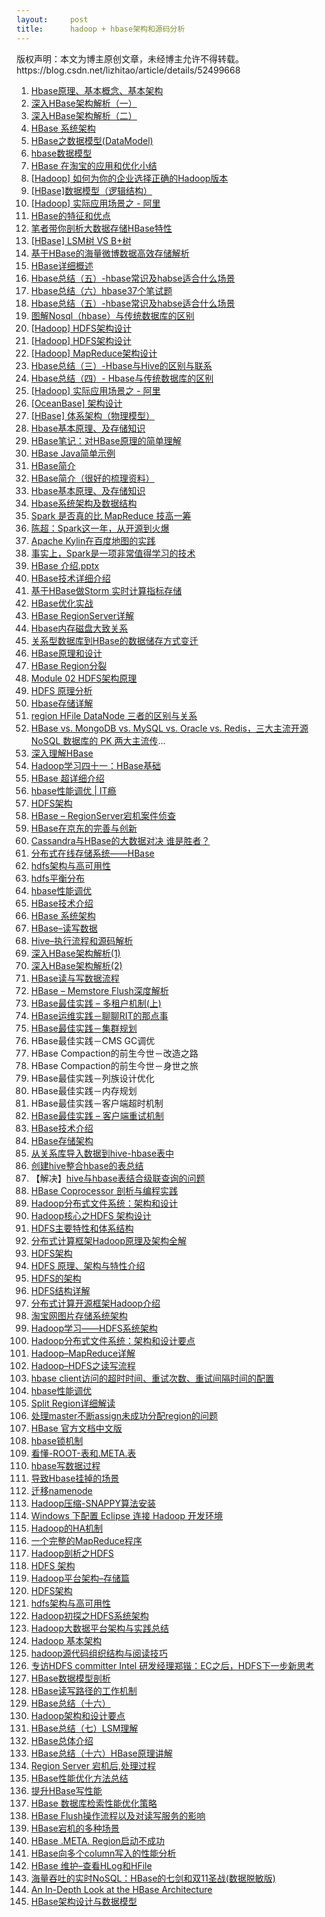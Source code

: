 ```yaml
---
layout:     post
title:      hadoop + hbase架构和源码分析
---
```

<div id="article_content" class="article_content clearfix csdn-tracking-statistics" data-pid="blog" data-mod="popu_307" data-dsm="post">
								<div class="article-copyright">
					版权声明：本文为博主原创文章，未经博主允许不得转载。					https://blog.csdn.net/lizhitao/article/details/52499668				</div>
								            <div id="content_views" class="markdown_views prism-atom-one-dark">
							<!-- flowchart 箭头图标 勿删 -->
							<svg xmlns="http://www.w3.org/2000/svg" style="display: none;"><path stroke-linecap="round" d="M5,0 0,2.5 5,5z" id="raphael-marker-block" style="-webkit-tap-highlight-color: rgba(0, 0, 0, 0);"></path></svg>
							<ol>
<li><a href="http://blog.csdn.net/woshiwanxin102213/article/details/17584043" rel="nofollow">Hbase原理、基本概念、基本架构</a> </li>
<li><a href="http://www.blogjava.net/DLevin/archive/2015/08/22/426877.html" rel="nofollow">深入HBase架构解析（一）</a></li>
<li><a href="http://www.blogjava.net/DLevin/archive/2015/08/22/426950.html" rel="nofollow">深入HBase架构解析（二）</a></li>
<li><a href="http://www.cnblogs.com/JemBai/archive/2012/07/21/2602432.html" rel="nofollow">HBase 系统架构</a> </li>
<li><a href="http://www.linuxidc.com/Linux/2012-01/52242.htm" rel="nofollow">HBase之数据模型(DataModel)</a></li>
<li><a href="http://www.shangxueba.com/jingyan/753494.html" rel="nofollow">hbase数据模型</a></li>
<li><a href="http://www.oschina.net/question/195301_41176" rel="nofollow">HBase 在淘宝的应用和优化小结</a></li>
<li><a href="http://blog.csdn.net/dbanote/article/details/34953353" rel="nofollow">[Hadoop] 如何为你的企业选择正确的Hadoop版本</a></li>
<li><a href="http://www.2cto.com/database/201305/209355.html" rel="nofollow">[HBase]数据模型（逻辑结构）</a></li>
<li><a href="http://blog.csdn.net/dbanote/article/details/9151475" rel="nofollow">[Hadoop] 实际应用场景之 - 阿里</a></li>
<li><a href="http://blog.jobbole.com/83614/" rel="nofollow">HBase的特征和优点</a></li>
<li><a href="http://gao-xianglong.iteye.com/blog/2031543" rel="nofollow">笔者带你剖析大数据存储HBase特性</a></li>
<li><a href="http://blog.csdn.net/dbanote/article/details/8897599" rel="nofollow">[HBase] LSM树 VS B+树</a></li>
<li><a href="http://cloud.51cto.com/art/201505/476391.htm" rel="nofollow">基于HBase的海量微博数据高效存储解析</a></li>
<li><a href="http://blog.csdn.net/u010270403/article/details/51648462" rel="nofollow">HBase详细概述</a></li>
<li><a href="http://blog.csdn.net/lifuxiangcaohui/article/details/39894265" rel="nofollow">Hbase总结（五）-hbase常识及habse适合什么场景</a></li>
<li><a href="http://blog.csdn.net/lifuxiangcaohui/article/details/39961643" rel="nofollow">Hbase总结（六）hbase37个笔试题</a></li>
<li><a href="http://blog.csdn.net/lifuxiangcaohui/article/details/39894265" rel="nofollow">Hbase总结（五）-hbase常识及habse适合什么场景</a></li>
<li><a href="http://www.aboutyun.com/thread-7804-1-1.html" rel="nofollow">图解Nosql（hbase）与传统数据库的区别</a></li>
<li><a href="http://blog.csdn.net/dbanote/article/details/9055569" rel="nofollow">[Hadoop] HDFS架构设计</a></li>
<li><a href="http://blog.csdn.net/dbanote/article/details/9055569" rel="nofollow">[Hadoop] HDFS架构设计</a></li>
<li><a href="http://blog.csdn.net/dbanote/article/details/9056129" rel="nofollow">[Hadoop] MapReduce架构设计</a></li>
<li><a href="http://blog.csdn.net/lifuxiangcaohui/article/details/39889653" rel="nofollow">Hbase总结（三）-Hbase与Hive的区别与联系</a></li>
<li><a href="http://blog.csdn.net/lifuxiangcaohui/article/details/39891099" rel="nofollow">Hbase总结（四）- Hbase与传统数据库的区别</a></li>
<li><a href="http://blog.csdn.net/dbanote/article/details/9151475" rel="nofollow">[Hadoop] 实际应用场景之 - 阿里</a></li>
<li><a href="http://blog.csdn.net/dbanote/article/details/8929025" rel="nofollow">[OceanBase] 架构设计</a></li>
<li><a href="http://blog.csdn.net/dbanote/article/details/8902746" rel="nofollow">[HBase] 体系架构（物理模型）</a></li>
<li><a href="http://www.open-open.com/lib/view/open1427792081037.html" rel="nofollow">Hbase基本原理、及存储知识</a></li>
<li><a href="http://www.cnblogs.com/sharpxiajun/p/5585613.html" rel="nofollow">HBase笔记：对HBase原理的简单理解</a></li>
<li><a href="http://www.cnblogs.com/zhenjing/p/hbase_example.html" rel="nofollow">HBase Java简单示例</a></li>
<li><a href="http://www.cnblogs.com/nexiyi/p/hbase_intro_94.html" rel="nofollow">HBase简介</a></li>
<li><a href="http://jiajun.iteye.com/blog/899632/" rel="nofollow">HBase简介（很好的梳理资料）</a></li>
<li><a href="http://www.open-open.com/lib/view/open1427792081037.html" rel="nofollow">Hbase基本原理、及存储知识</a></li>
<li><a href="http://www.open-open.com/lib/view/open1346821084631.html" rel="nofollow">Hbase系统架构及数据结构</a></li>
<li><a href="http://www.open-open.com/news/view/478ecf" rel="nofollow">Spark 是否真的比 MapReduce 技高一筹</a></li>
<li><a href="http://www.open-open.com/news/view/8983f7" rel="nofollow">陈超：Spark这一年，从开源到火爆</a></li>
<li><a href="http://www.open-open.com/news/view/1d12d74" rel="nofollow">Apache Kylin在百度地图的实践</a></li>
<li><a href="http://www.open-open.com/news/view/15e2eca" rel="nofollow">事实上，Spark是一项非常值得学习的技术</a></li>
<li><a href="http://www.open-open.com/doc/view/d950bb9b1923448cbd6106ce724d92df" rel="nofollow">HBase 介绍.pptx</a></li>
<li><a href="http://www.open-open.com/lib/view/open1328755780186.html" rel="nofollow">HBase技术详细介绍</a></li>
<li><a href="http://www.open-open.com/lib/view/open1448618635079.html" rel="nofollow">基于HBase做Storm 实时计算指标存储</a></li>
<li><a href="http://www.open-open.com/lib/view/open1449301491561.html" rel="nofollow">HBase优化实战</a></li>
<li><a href="http://blog.csdn.net/wuwenxiang91322/article/details/45626271" rel="nofollow">HBase RegionServer详解</a></li>
<li><a href="http://blog.csdn.net/wuwenxiang91322/article/details/51595771" rel="nofollow">Hbase内存磁盘大致关系</a></li>
<li><a href="http://www.oschina.net/question/12_26495" rel="nofollow">关系型数据库到HBase的数据储存方式变迁</a></li>
<li><a href="http://www.cnblogs.com/hark0623/p/5571193.html" rel="nofollow">HBase原理和设计</a></li>
<li><a href="http://blog.csdn.net/lxf310/article/details/22398655" rel="nofollow">HBase Region分裂</a></li>
<li><a href="http://wenku.baidu.com/view/7f3a6708aeaad1f347933fca.html?re=view" rel="nofollow">Module 02 HDFS架构原理</a></li>
<li><a href="http://wenku.baidu.com/view/54254a03cf84b9d528ea7a83.html?re=view" rel="nofollow">HDFS 原理分析</a></li>
<li><a href="https://my.oschina.net/mkh/blog/349866" rel="nofollow">Hbase存储详解</a></li>
<li><a href="https://www.zhihu.com/question/26872988" rel="nofollow">region HFile DataNode 三者的区别与关系</a></li>
<li><a href="http://www.thebigdata.cn/HBase/15222.html" rel="nofollow">HBase vs. MongoDB vs. MySQL vs. Oracle vs. Redis，三大主流开源 NoSQL 数据库的 PK 两大主流传</a>…</li>
<li><a href="http://www.thebigdata.cn/HBase/12372.html" rel="nofollow">深入理解HBase</a></li>
<li><a href="http://zy19982004.iteye.com/blog/2087608" rel="nofollow">Hadoop学习四十一：HBase基础</a></li>
<li><a href="http://blog.csdn.net/frankiewang008/article/details/41965543" rel="nofollow">HBase 超详细介绍</a></li>
<li><a href="http://itindex.net/detail/49632-hbase-%E6%80%A7%E8%83%BD%E8%B0%83%E4%BC%98" rel="nofollow">hbase性能调优 | IT瘾</a></li>
<li><a href="http://www.thebigdata.cn/HBase/11925.html" rel="nofollow">HDFS架构</a></li>
<li><a href="http://www.thebigdata.cn/HBase/29725.html" rel="nofollow">HBase – RegionServer宕机案件侦查</a></li>
<li><a href="http://www.thebigdata.cn/HBase/8241.html" rel="nofollow">HBase在京东的完善与创新</a></li>
<li><a href="http://www.thebigdata.cn/HBase/9654.html" rel="nofollow">Cassandra与HBase的大数据对决 谁是胜者？</a></li>
<li><a href="http://www.thebigdata.cn/HBase/10055.html" rel="nofollow">分布式在线存储系统——HBase</a></li>
<li><a href="http://www.jianshu.com/p/7f25bbc3cd7f" rel="nofollow">hdfs架构与高可用性</a></li>
<li><a href="https://yq.aliyun.com/articles/60406?spm=5176.100239.blogcont60910.17.sexCK4" rel="nofollow">hdfs平衡分布</a></li>
<li><a href="http://wangneng-168.iteye.com/blog/2067741" rel="nofollow">hbase性能调优</a></li>
<li><a href="http://www.searchtb.com/2011/01/understanding-hbase.html" rel="nofollow">HBase技术介绍</a></li>
<li><a href="http://www.cnblogs.com/shitouer/archive/2012/06/04/2533518.html" rel="nofollow">HBase 系统架构</a></li>
<li><a href="http://blog.xiaoxiaomo.com/2016/06/05/HBase-%E8%AF%BB%E5%86%99%E6%95%B0%E6%8D%AE/" rel="nofollow">HBase–读写数据</a></li>
<li><a href="http://blog.xiaoxiaomo.com/2016/08/06/Hive-%E6%89%A7%E8%A1%8C%E6%B5%81%E7%A8%8B%E5%92%8C%E6%BA%90%E7%A0%81%E8%A7%A3%E6%9E%90/" rel="nofollow">Hive–执行流程和源码解析</a></li>
<li><a href="http://pangjiuzala.github.io/2015/09/26/%E6%B7%B1%E5%85%A5HBase%E6%9E%B6%E6%9E%84%E8%A7%A3%E6%9E%90-1/" rel="nofollow">深入HBase架构解析(1)</a></li>
<li><a href="http://pangjiuzala.github.io/2015/09/28/%E6%B7%B1%E5%85%A5HBase%E6%9E%B6%E6%9E%84%E8%A7%A3%E6%9E%90-2/" rel="nofollow">深入HBase架构解析(2)</a></li>
<li><a href="http://blog.csdn.net/kwu_ganymede/article/details/51227834" rel="nofollow">HBase读与写数据流程</a></li>
<li><a href="http://hbasefly.com/2016/03/23/hbase-memstore-flush/" rel="nofollow">HBase – Memstore Flush深度解析</a></li>
<li><a href="http://hbasefly.com/2016/09/26/hbase-mutiltenant-1/" rel="nofollow">HBase最佳实践 – 多租户机制(上)</a></li>
<li><a href="http://hbasefly.com/2016/09/08/hbase-rit/" rel="nofollow">HBase运维实践－聊聊RIT的那点事</a></li>
<li><a href="http://hbasefly.com/2016/08/22/hbase-practise-cluster-planning/" rel="nofollow">HBase最佳实践－集群规划</a></li>
<li>HBase最佳实践－CMS GC调优</li>
<li>HBase Compaction的前生今世－改造之路</li>
<li>HBase Compaction的前生今世－身世之旅</li>
<li>HBase最佳实践－列族设计优化</li>
<li>HBase最佳实践－内存规划</li>
<li>HBase最佳实践－客户端超时机制</li>
<li><a href="http://hbasefly.com/2016/06/04/hbase-client-1/" rel="nofollow">HBase最佳实践 – 客户端重试机制</a></li>
<li><a href="http://www.jiagou4.com/2015/09/765.html" rel="nofollow">HBase技术介绍</a></li>
<li><a href="http://www.jianshu.com/p/b596411c5a48" rel="nofollow">HBase存储架构</a></li>
<li><a href="http://blog.csdn.net/kwu_ganymede/article/details/49097437" rel="nofollow">从关系库导入数据到hive-hbase表中</a></li>
<li><a href="http://blog.csdn.net/kwu_ganymede/article/details/49097391" rel="nofollow">创建hive整合hbase的表总结</a></li>
<li>【解决】<a href="http://blog.csdn.net/kwu_ganymede/article/details/49097287" rel="nofollow">hive与hbase表结合级联查询的问题</a></li>
<li><a href="http://blog.csdn.net/kwu_ganymede/article/details/51227665" rel="nofollow">HBase Coprocessor 剖析与编程实践</a></li>
<li><a href="https://hadoop.apache.org/docs/r1.0.4/cn/hdfs_design.html" rel="nofollow">Hadoop分布式文件系统：架构和设计</a></li>
<li><a href="http://blog.csdn.net/suifeng3051/article/details/48548341" rel="nofollow">Hadoop核心之HDFS 架构设计</a></li>
<li><a href="http://www.cnblogs.com/wuyudong/p/4404242.html" rel="nofollow">HDFS主要特性和体系结构</a></li>
<li><a href="http://dataunion.org/8798.html" rel="nofollow">分布式计算框架Hadoop原理及架构全解</a></li>
<li><a href="http://itindex.net/detail/53596-hdfs-%E6%9E%B6%E6%9E%84" rel="nofollow">HDFS架构</a></li>
<li><a href="https://my.oschina.net/leejun2005/blog/151872" rel="nofollow">HDFS 原理、架构与特性介绍</a></li>
<li><a href="http://blog.jobbole.com/34244/" rel="nofollow">HDFS的架构</a></li>
<li><a href="http://www.superwu.cn/2015/05/25/2353/" rel="nofollow">HDFS结构详解</a></li>
<li><a href="http://www.infoq.com/cn/articles/hadoop-intro" rel="nofollow">分布式计算开源框架Hadoop介绍</a></li>
<li><a href="http://www.aboutyun.com/thread-8121-1-1.html" rel="nofollow">淘宝网图片存储系统架构</a></li>
<li><a href="http://blog.csdn.net/yangning5850/article/details/9244683" rel="nofollow">Hadoop学习——HDFS系统架构</a></li>
<li><a href="http://www.csdn.net/article/1970-01-01/282725" rel="nofollow">Hadoop分布式文件系统：架构和设计要点</a></li>
<li><a href="http://blog.xiaoxiaomo.com/2016/07/03/Hadoop-MapReduce%E8%AF%A6%E8%A7%A3/" rel="nofollow">Hadoop–MapReduce详解</a></li>
<li><a href="http://blog.xiaoxiaomo.com/2016/06/26/Hadoop-HDFS%E4%B9%8B%E8%AF%BB%E5%86%99%E6%B5%81%E7%A8%8B/" rel="nofollow">Hadoop–HDFS之读写流程</a></li>
<li><a href="http://wangneng-168.iteye.com/blog/2067746" rel="nofollow">hbase client访问的超时时间、重试次数、重试间隔时间的配置</a></li>
<li><a href="http://wangneng-168.iteye.com/blog/2067741" rel="nofollow">hbase性能调优</a></li>
<li><a href="http://wangneng-168.iteye.com/blog/2067734" rel="nofollow">Split Region详细解读</a></li>
<li><a href="http://wangneng-168.iteye.com/blog/2067870" rel="nofollow">处理master不断assign未成功分配region的问题</a></li>
<li><a href="http://abloz.com/hbase/book.html" rel="nofollow">HBase 官方文档中文版</a></li>
<li><a href="http://wangneng-168.iteye.com/blog/1983657" rel="nofollow">hbase锁机制</a></li>
<li><a href="http://wangneng-168.iteye.com/blog/1982434" rel="nofollow">看懂-ROOT-表和.META.表</a></li>
<li><a href="http://wangneng-168.iteye.com/blog/1982592" rel="nofollow">hbase写数据过程</a></li>
<li><a href="http://wangneng-168.iteye.com/blog/2068808" rel="nofollow">导致Hbase挂掉的场景</a></li>
<li><a href="http://wangneng-168.iteye.com/blog/2087324" rel="nofollow">迁移namenode</a></li>
<li><a href="http://www.cnblogs.com/shitouer/archive/2012/07/09/2583095.html" rel="nofollow">Hadoop压缩-SNAPPY算法安装</a></li>
<li><a href="http://www.cnblogs.com/shitouer/archive/2012/05/29/2522860.html" rel="nofollow">Windows 下配置 Eclipse 连接 Hadoop 开发环境</a></li>
<li><a href="http://pangjiuzala.github.io/2015/12/06/Hadoop%E7%9A%84HA%E6%9C%BA%E5%88%B6/" rel="nofollow">Hadoop的HA机制</a></li>
<li><a href="http://pangjiuzala.github.io/2015/12/01/%E4%B8%80%E4%B8%AA%E5%AE%8C%E6%95%B4%E7%9A%84MapReduce%E7%A8%8B%E5%BA%8F/" rel="nofollow">一个完整的MapReduce程序</a></li>
<li><a href="http://itindex.net/detail/49700-hadoop-hdfs" rel="nofollow">Hadoop剖析之HDFS</a></li>
<li><a href="http://www.superwu.cn/2016/07/13/3172/" rel="nofollow">HDFS 架构</a></li>
<li><a href="http://www.itweet.cn/2016/01/25/Hadoop-Disk-Planning/" rel="nofollow">Hadoop平台架构–存储篇</a></li>
<li><a href="http://www.thebigdata.cn/HBase/11925.html" rel="nofollow">HDFS架构</a></li>
<li><a href="http://www.jianshu.com/p/7f25bbc3cd7f" rel="nofollow">hdfs架构与高可用性</a></li>
<li><a href="http://blog.chinaunix.net/uid-22312037-id-3993018.html" rel="nofollow">Hadoop初探之HDFS系统架构</a> </li>
<li><a href="http://www.imooc.com/article/9007" rel="nofollow">Hadoop大数据平台架构与实践总结</a></li>
<li><a href="https://yq.aliyun.com/articles/32240" rel="nofollow">Hadoop 基本架构</a></li>
<li><a href="https://yq.aliyun.com/articles/32239?spm=5176.100239.blogcont32240.7.jkeqo2" rel="nofollow">hadoop源代码组织结构与阅读技巧</a></li>
<li><a href="https://yq.aliyun.com/articles/60910?spm=5176.100239.blogcont32240.9.jkeqo2" rel="nofollow">专访HDFS committer Intel 研发经理郑锴：EC之后，HDFS下一步新思考</a></li>
<li><a href="https://yq.aliyun.com/articles/32344?spm=5176.100239.blogrightarea32240.15.jkeqo2" rel="nofollow">HBase数据模型剖析</a></li>
<li><a href="https://yq.aliyun.com/articles/32343?spm=5176.100239.blogrightarea32240.16.jkeqo2" rel="nofollow">HBase读写路径的工作机制</a></li>
<li><a href="http://blog.csdn.net/lifuxiangcaohui/article/details/40077753" rel="nofollow">HBase总结（十六）</a></li>
<li><a href="http://blog.csdn.net/lifuxiangcaohui/article/details/41925867" rel="nofollow">Hadoop架构和设计要点</a></li>
<li><a href="http://blog.csdn.net/lifuxiangcaohui/article/details/39962921" rel="nofollow">HBase总结（七）LSM理解</a></li>
<li><a href="http://blog.csdn.net/lifuxiangcaohui/article/details/7284311" rel="nofollow">HBase总体介绍</a></li>
<li><a href="http://blog.csdn.net/lifuxiangcaohui/article/details/40077753" rel="nofollow">HBase总结（十六）HBase原理讲解</a></li>
<li><a href="http://blog.csdn.net/hljlzc2007/article/details/10963425" rel="nofollow">Region Server 宕机后,处理过程</a></li>
<li><a href="http://blog.csdn.net/hljlzc2007/article/details/10961591" rel="nofollow">HBase性能优化方法总结</a></li>
<li><a href="http://blog.csdn.net/hljlzc2007/article/details/11744221" rel="nofollow">提升HBase写性能</a></li>
<li><a href="http://blog.csdn.net/xuguokun1986/article/details/50588428" rel="nofollow">HBase 数据库检索性能优化策略</a></li>
<li><a href="http://blog.csdn.net/hljlzc2007/article/details/11003545" rel="nofollow">HBase Flush操作流程以及对读写服务的影响</a></li>
<li><a href="http://blog.csdn.net/hljlzc2007/article/details/42526271" rel="nofollow">HBase宕机的多种场景</a></li>
<li><a href="http://blog.csdn.net/hljlzc2007/article/details/11475269" rel="nofollow">HBase .META. Region启动不成功</a></li>
<li><a href="http://blog.csdn.net/hljlzc2007/article/details/11764381" rel="nofollow">HBase向多个column写入的性能分析</a></li>
<li><a href="http://blog.csdn.net/hljlzc2007/article/details/11207383" rel="nofollow">HBase 维护–查看HLog和HFile</a></li>
<li><a href="http://mp.weixin.qq.com/s?__biz=MzI4NTA1MDEwNg==&amp;mid=2650755596&amp;idx=1&amp;sn=fee470d4093387faf5f851c0c2ef3dcb&amp;scene=21#wechat_redirect" rel="nofollow">海量吞吐的实时NoSQL：HBase的七剑和双11圣战(数据脱敏版)</a></li>
<li><a href="https://www.mapr.com/blog/in-depth-look-hbase-architecture" rel="nofollow">An In-Depth Look at the HBase Architecture</a></li>
<li><a href="https://mp.weixin.qq.com/s?__biz=MzI5MzMzNjQyNQ==&amp;mid=2247483930&amp;idx=1&amp;sn=b638697eedd02419bf1e7be5b49657a4&amp;chksm=ec72e61cdb056f0a817064173cf0320c2a7d7425a8a6afce3ca50d5f9ca5d1a8a212435dbcf7&amp;mpshare=1&amp;scene=23&amp;srcid=1221TNPqTA64qGmA8PtI7olD#rd" rel="nofollow">HBase架构设计与数据模型</a></li>
</ol>            </div>
						<link href="https://csdnimg.cn/release/phoenix/mdeditor/markdown_views-9e5741c4b9.css" rel="stylesheet">
                </div>